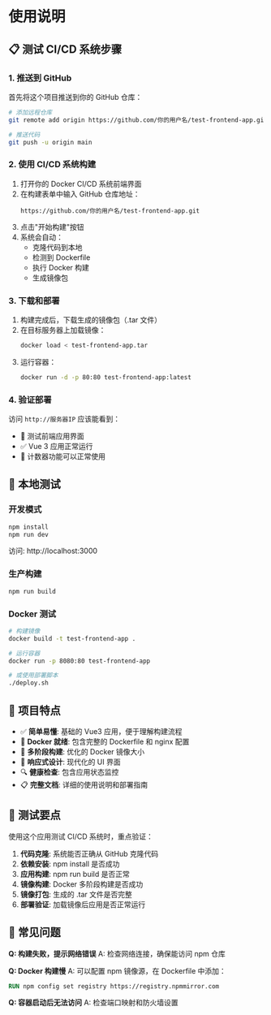 # 使用说明

## 📋 测试 CI/CD 系统步骤

### 1. 推送到 GitHub

首先将这个项目推送到你的 GitHub 仓库：

```bash
# 添加远程仓库
git remote add origin https://github.com/你的用户名/test-frontend-app.git

# 推送代码
git push -u origin main
```

### 2. 使用 CI/CD 系统构建

1. 打开你的 Docker CI/CD 系统前端界面
2. 在构建表单中输入 GitHub 仓库地址：
   ```
   https://github.com/你的用户名/test-frontend-app.git
   ```
3. 点击"开始构建"按钮
4. 系统会自动：
   - 克隆代码到本地
   - 检测到 Dockerfile
   - 执行 Docker 构建
   - 生成镜像包

### 3. 下载和部署

1. 构建完成后，下载生成的镜像包（.tar 文件）
2. 在目标服务器上加载镜像：
   ```bash
   docker load < test-frontend-app.tar
   ```
3. 运行容器：
   ```bash
   docker run -d -p 80:80 test-frontend-app:latest
   ```

### 4. 验证部署

访问 `http://服务器IP` 应该能看到：
- 🚀 测试前端应用界面
- ✅ Vue 3 应用正常运行
- 🎯 计数器功能可以正常使用

## 🔧 本地测试

### 开发模式
```bash
npm install
npm run dev
```
访问: http://localhost:3000

### 生产构建
```bash
npm run build
```

### Docker 测试
```bash
# 构建镜像
docker build -t test-frontend-app .

# 运行容器
docker run -p 8080:80 test-frontend-app

# 或使用部署脚本
./deploy.sh
```

## 📁 项目特点

- ✅ **简单易懂**: 基础的 Vue3 应用，便于理解构建流程
- 🐳 **Docker 就绪**: 包含完整的 Dockerfile 和 nginx 配置
- 🚀 **多阶段构建**: 优化的 Docker 镜像大小
- 📱 **响应式设计**: 现代化的 UI 界面
- 🔍 **健康检查**: 包含应用状态监控
- 📋 **完整文档**: 详细的使用说明和部署指南

## 🎯 测试要点

使用这个应用测试 CI/CD 系统时，重点验证：

1. **代码克隆**: 系统能否正确从 GitHub 克隆代码
2. **依赖安装**: npm install 是否成功
3. **应用构建**: npm run build 是否正常
4. **镜像构建**: Docker 多阶段构建是否成功
5. **镜像打包**: 生成的 .tar 文件是否完整
6. **部署验证**: 加载镜像后应用是否正常运行

## 🐛 常见问题

**Q: 构建失败，提示网络错误**
A: 检查网络连接，确保能访问 npm 仓库

**Q: Docker 构建慢**
A: 可以配置 npm 镜像源，在 Dockerfile 中添加：
```dockerfile
RUN npm config set registry https://registry.npmmirror.com
```

**Q: 容器启动后无法访问**
A: 检查端口映射和防火墙设置
